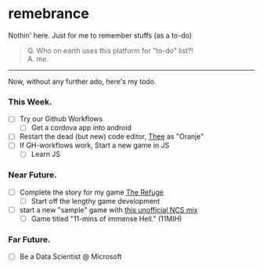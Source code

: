 # remebrance
Nothin' here. Just for me to remember stuffs (as a to-do)
> Q. Who on earth uses this platform for "to-do" list?! 
  <br>A. me.
 
<hr>
Now, without any further ado, here's my todo.

### This Week.
- [ ] Try our Github Workflows
  - [ ] Get a cordova app into android
- [ ] Restart the dead (but new) code editor, [Thee](https://github.com/whmsft/thee) as "Oranje"
- [ ] If GH-workflows work, Start a new game in JS
  - [ ] Learn JS

### Near Future.
- [ ] Complete the story for my game [The Refuge](https://github.com/whmsft/refuge)
  - [ ] Start off the lengthy game development
- [ ] start a new "sample" game with [this unofficial NCS mix](https://www.youtube.com/watch?v=_lSZbkzINGc)
  - [ ] Game titled "11-mins of immense Hell." (11MIH)

### Far Future.
- [ ] Be a Data Scientist @ Microsoft
